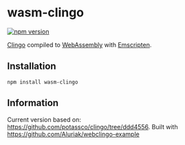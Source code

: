 # wasm-clingo

[![npm version](https://img.shields.io/npm/v/wasm-clingo.svg)](https://www.npmjs.com/package/wasm-clingo)

[Clingo](https://github.com/potassco/clingo) compiled to [WebAssembly](https://webassembly.org/) with [Emscripten](https://kripken.github.io/emscripten-site/).

## Installation

`npm install wasm-clingo`

## Information

Current version based on: https://github.com/potassco/clingo/tree/ddd4556. Built with https://github.com/Aluriak/webclingo-example

